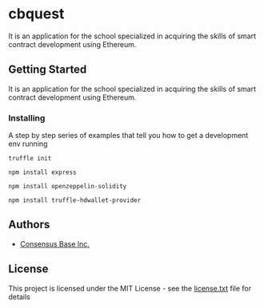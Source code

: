 # cbquest

It is an application for the school specialized in acquiring the skills of smart contract development using Ethereum.

## Getting Started

It is an application for the school specialized in acquiring the skills of smart contract development using Ethereum.


### Installing

A step by step series of examples that tell you how to get a development env running

```
truffle init
```

```
npm install express
```

```
npm install openzeppelin-solidity
```

```
npm install truffle-hdwallet-provider
```


## Authors

* [Consensus Base Inc.](https://en.floc.jp/)

## License

This project is licensed under the MIT License - see the [license.txt](license.txt) file for details
